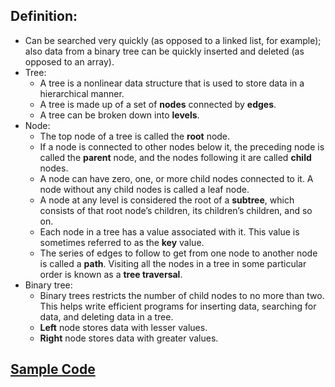 ## Definition:

- Can be searched very quickly (as opposed to a linked list, for example); also data from a binary tree can be quickly inserted and deleted (as opposed to an array).
- Tree:
  - A tree is a nonlinear data structure that is used to store data in a hierarchical manner.
  - A tree is made up of a set of **nodes** connected by **edges**.
  - A tree can be broken down into **levels**.
- Node:
  - The top node of a tree is called the **root** node.
  - If a node is connected to other nodes below it, the preceding node is called the **parent** node, and the nodes following it are called **child** nodes.
  - A node can have zero, one, or more child nodes connected to it. A node without any child nodes is called a leaf node.
  - A node at any level is considered the root of a **subtree**, which consists of that root node’s children, its children’s children, and so on.
  - Each node in a tree has a value associated with it. This value is sometimes referred to as the **key** value.
  - The series of edges to follow to get from one node to another node is called a **path**. Visiting all the nodes in a tree in some particular order is known as a **tree traversal**.
- Binary tree:
  - Binary trees restricts the number of child nodes to no more than two. This helps write efficient programs for inserting data, searching for data, and deleting data in a tree.
  - **Left** node stores data with lesser values.
  - **Right** node stores data with greater values.

## [Sample Code](../binary-trees/index.js)